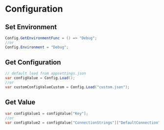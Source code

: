 # Configuration

## Set Environment

```cs
Config.GetEnvironmentFunc = () => "Debug";
//or
Config.Environment = "Debug";
```

## Get Configuration

```cs
// default load from appsettings.json
var configValue = Config.Load();
//or
var customConfigValueCustom = Config.Load("custom.json");
```

## Get Value

```cs
var configValue1 = configValue["Key"];
//or
var configValue2 = configValue["ConnectionStrings"]["DefaultConnection"];
```

